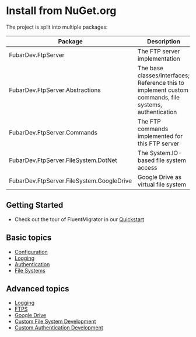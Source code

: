 # Install from NuGet.org

The project is split into multiple packages:

Package | Description
--------|-------------
FubarDev.FtpServer | The FTP server implementation
FubarDev.FtpServer.Abstractions | The base classes/interfaces; Reference this to implement custom commands, file systems, authentication
FubarDev.FtpServer.Commands | The FTP commands implemented for this FTP server
FubarDev.FtpServer.FileSystem.DotNet | The System.IO-based file system access
FubarDev.FtpServer.FileSystem.GoogleDrive | Google Drive as virtual file system

## Getting Started

* Check out the tour of FluentMigrator in our [Quickstart](xref:quickstart.md)

## Basic topics

* [Configuration](xref:configuration)
* [Logging](xref:logging)
* [Authentication](xref:authentication)
* [File Systems](xref:file-systems)

## Advanced topics

* [Logging](xref:logging)
* [FTPS](xref:ftps)
* [Google Drive](xref:google-drive)
* [Custom File System Development](xref:custom-file-system)
* [Custom Authentication Development](xref:custom-authentication)
